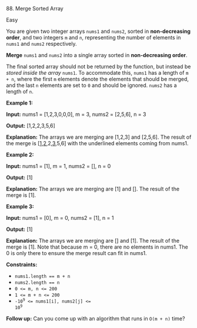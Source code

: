 88\. Merge Sorted Array

Easy

You are given two integer arrays `nums1` and `nums2`, sorted in **non-decreasing order**, and two integers `m` and `n`, representing the number of elements in `nums1` and `nums2` respectively.

**Merge** `nums1` and `nums2` into a single array sorted in **non-decreasing order**.

The final sorted array should not be returned by the function, but instead be _stored inside the array_ `nums1`. To accommodate this, `nums1` has a length of `m + n`, where the first `m` elements denote the elements that should be merged, and the last `n` elements are set to `0` and should be ignored. `nums2` has a length of `n`.

**Example 1:**

**Input:** nums1 = [1,2,3,0,0,0], m = 3, nums2 = [2,5,6], n = 3

**Output:** [1,2,2,3,5,6]

**Explanation:** The arrays we are merging are [1,2,3] and [2,5,6]. The result of the merge is [<ins>1</ins>,<ins>2</ins>,2,<ins>3</ins>,5,6] with the underlined elements coming from nums1.

**Example 2:**

**Input:** nums1 = [1], m = 1, nums2 = [], n = 0

**Output:** [1]

**Explanation:** The arrays we are merging are [1] and []. The result of the merge is [1].

**Example 3:**

**Input:** nums1 = [0], m = 0, nums2 = [1], n = 1

**Output:** [1]

**Explanation:** The arrays we are merging are [] and [1]. The result of the merge is [1]. Note that because m = 0, there are no elements in nums1. The 0 is only there to ensure the merge result can fit in nums1.

**Constraints:**

*   `nums1.length == m + n`
*   `nums2.length == n`
*   `0 <= m, n <= 200`
*   `1 <= m + n <= 200`
*   <code>-10<sup>9</sup> <= nums1[i], nums2[j] <= 10<sup>9</sup></code>

**Follow up:** Can you come up with an algorithm that runs in `O(m + n)` time?
